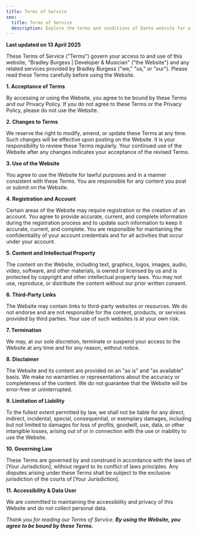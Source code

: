 ```yaml
---
title: Terms of Service
seo:
  title: Terms of Service
  description: Explore the terms and conditions of Dante website for a clear understanding of guidelines and responsibilities.
---
```


**Last updated on 13 April 2025**

These Terms of Service ("Terms") govern your access to and use of this website,
"Bradley Burgess | Developer & Musician" ("the Website") and any related
services provided by Bradley Burgess ("we," "us," or "our"). Please read
these Terms carefully before using the Website.

**1. Acceptance of Terms**

By accessing or using the Website, you agree to be bound by these Terms and our
Privacy Policy. If you do not agree to these Terms or the Privacy Policy, please
do not use the Website.

**2. Changes to Terms**

We reserve the right to modify, amend, or update these Terms at any time. Such
changes will be effective upon posting on the Website. It is your responsibility
to review these Terms regularly. Your continued use of the Website after any
changes indicates your acceptance of the revised Terms.

**3. Use of the Website**

You agree to use the Website for lawful purposes and in a manner consistent with
these Terms. You are responsible for any content you post or submit on the
Website.

**4. Registration and Account**

Certain areas of the Website may require registration or the creation of an
account. You agree to provide accurate, current, and complete information during
the registration process and to update such information to keep it accurate,
current, and complete. You are responsible for maintaining the confidentiality
of your account credentials and for all activities that occur under your
account.

**5. Content and Intellectual Property**

The content on the Website, including text, graphics, logos, images, audio,
video, software, and other materials, is owned or licensed by us and is
protected by copyright and other intellectual property laws. You may not use,
reproduce, or distribute the content without our prior written consent.

**6. Third-Party Links**

The Website may contain links to third-party websites or resources. We do not
endorse and are not responsible for the content, products, or services provided
by third parties. Your use of such websites is at your own risk.

**7. Termination**

We may, at our sole discretion, terminate or suspend your access to the Website
at any time and for any reason, without notice.

**8. Disclaimer**

The Website and its content are provided on an "as is" and "as available" basis.
We make no warranties or representations about the accuracy or completeness of
the content. We do not guarantee that the Website will be error-free or
uninterrupted.

**9. Limitation of Liability**

To the fullest extent permitted by law, we shall not be liable for any direct,
indirect, incidental, special, consequential, or exemplary damages, including
but not limited to damages for loss of profits, goodwill, use, data, or other
intangible losses, arising out of or in connection with the use or inability to
use the Website.

**10. Governing Law**

These Terms are governed by and construed in accordance with the laws of [Your
Jurisdiction], without regard to its conflict of laws principles. Any disputes
arising under these Terms shall be subject to the exclusive jurisdiction of the
courts of [Your Jurisdiction].

**11. Accessibility & Data User**

We are committed to maintaining the accessibility and privacy of this Website
and do not collect personal data.

_Thank you for reading our Terms of Service. **By using the Website, you agree to
be bound by these Terms.**_

